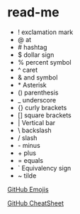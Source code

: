 # read-me
* ! exclamation mark
* @ at 
* \# hashtag
* $ dollar sign
* % percent symbol
* ^ caret
* & and symbol
* \* Asterisk
* () parenthesis
* _  underscore
* {} curly brackets
* [] square brackets
* | Vertical bar
* \ backslash
* / slash
* \- minus
* \+ plus
* \= equals
* ` Equivalency sign
* ~ tilde

[GitHub Emojis](https://gist.github.com/rxaviers/7360908)

[GitHub CheatSheet](https://education.github.com/git-cheat-sheet-education.pdf)
